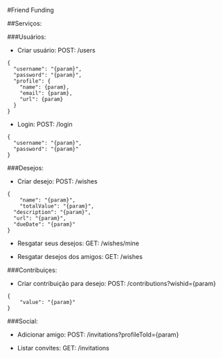 #Friend Funding

##Serviços:

###Usuários:

- Criar usuário:  POST: /users
```
{
  "username": "{param}",
  "password": "{param}",
  "profile": {
    "name": {param},
    "email": {param},
    "url": {param}
  }
}

```

- Login:  POST: /login
```
{
  "username": "{param}",
  "password": "{param}"
}

```

###Desejos:

- Criar desejo:  POST: /wishes
```
{
	"name": "{param}",
	"totalValue": "{param}",
  "description": "{param}",
  "url": "{param}",
  "dueDate": "{param}"
}

```
- Resgatar seus desejos: GET: /wishes/mine

- Resgatar desejos dos amigos: GET: /wishes

###Contribuiçes:

- Criar contribuição para desejo: POST: /contributions?wishid={param}
```
{
	"value": "{param}"
}

```
###Social:

- Adicionar amigo: POST: /invitations?profileToId={param}

- Listar convites: GET: /invitations
